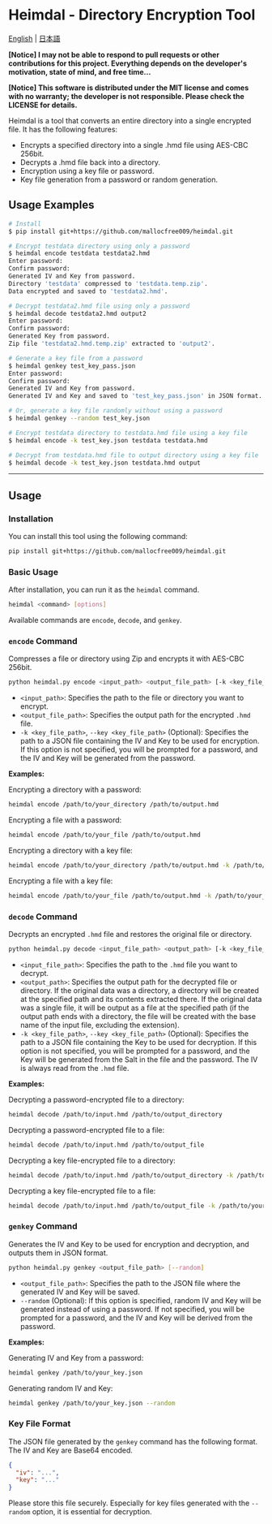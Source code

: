 # Heimdal - Directory Encryption Tool

[English](README.md) | [日本語](README_ja.md)

**[Notice] I may not be able to respond to pull requests or other contributions for this project. Everything depends on the developer's motivation, state of mind, and free time...**

**[Notice] This software is distributed under the MIT license and comes with no warranty; the developer is not responsible. Please check the LICENSE for details.**

Heimdal is a tool that converts an entire directory into a single encrypted file.
It has the following features:

- Encrypts a specified directory into a single .hmd file using AES-CBC 256bit.
- Decrypts a .hmd file back into a directory.
- Encryption using a key file or password.
- Key file generation from a password or random generation.

## Usage Examples

```sh
# Install
$ pip install git+https://github.com/mallocfree009/heimdal.git

# Encrypt testdata directory using only a password
$ heimdal encode testdata testdata2.hmd                  
Enter password: 
Confirm password:
Generated IV and Key from password.
Directory 'testdata' compressed to 'testdata.temp.zip'.
Data encrypted and saved to 'testdata2.hmd'.

# Decrypt testdata2.hmd file using only a password
$ heimdal decode testdata2.hmd output2   
Enter password: 
Confirm password:
Generated Key from password.
Zip file 'testdata2.hmd.temp.zip' extracted to 'output2'.

# Generate a key file from a password
$ heimdal genkey test_key_pass.json
Enter password: 
Confirm password:
Generated IV and Key from password.
Generated IV and Key and saved to 'test_key_pass.json' in JSON format.

# Or, generate a key file randomly without using a password
$ heimdal genkey --random test_key.json

# Encrypt testdata directory to testdata.hmd file using a key file
$ heimdal encode -k test_key.json testdata testdata.hmd 

# Decrypt from testdata.hmd file to output directory using a key file
$ heimdal decode -k test_key.json testdata.hmd output
```

---

## Usage

### Installation

You can install this tool using the following command:

```bash
pip install git+https://github.com/mallocfree009/heimdal.git
```

### Basic Usage

After installation, you can run it as the `heimdal` command.

```bash
heimdal <command> [options]
```

Available commands are `encode`, `decode`, and `genkey`.

### `encode` Command

Compresses a file or directory using Zip and encrypts it with AES-CBC 256bit.

```bash
python heimdal.py encode <input_path> <output_file_path> [-k <key_file_path>]
```

- `<input_path>`: Specifies the path to the file or directory you want to encrypt.
- `<output_file_path>`: Specifies the output path for the encrypted `.hmd` file.
- `-k <key_file_path>`, `--key <key_file_path>` (Optional): Specifies the path to a JSON file containing the IV and Key to be used for encryption. If this option is not specified, you will be prompted for a password, and the IV and Key will be generated from the password.

**Examples:**

Encrypting a directory with a password:
```bash
heimdal encode /path/to/your_directory /path/to/output.hmd
```

Encrypting a file with a password:
```bash
heimdal encode /path/to/your_file /path/to/output.hmd
```

Encrypting a directory with a key file:
```bash
heimdal encode /path/to/your_directory /path/to/output.hmd -k /path/to/your_key.json
```

Encrypting a file with a key file:
```bash
heimdal encode /path/to/your_file /path/to/output.hmd -k /path/to/your_key.json
```

### `decode` Command

Decrypts an encrypted `.hmd` file and restores the original file or directory.

```bash
python heimdal.py decode <input_file_path> <output_path> [-k <key_file_path>]
```

- `<input_file_path>`: Specifies the path to the `.hmd` file you want to decrypt.
- `<output_path>`: Specifies the output path for the decrypted file or directory. If the original data was a directory, a directory will be created at the specified path and its contents extracted there. If the original data was a single file, it will be output as a file at the specified path (if the output path ends with a directory, the file will be created with the base name of the input file, excluding the extension).
- `-k <key_file_path>`, `--key <key_file_path>` (Optional): Specifies the path to a JSON file containing the Key to be used for decryption. If this option is not specified, you will be prompted for a password, and the Key will be generated from the Salt in the file and the password. The IV is always read from the `.hmd` file.

**Examples:**

Decrypting a password-encrypted file to a directory:
```bash
heimdal decode /path/to/input.hmd /path/to/output_directory
```

Decrypting a password-encrypted file to a file:
```bash
heimdal decode /path/to/input.hmd /path/to/output_file
```

Decrypting a key file-encrypted file to a directory:
```bash
heimdal decode /path/to/input.hmd /path/to/output_directory -k /path/to/your_key.json
```

Decrypting a key file-encrypted file to a file:
```bash
heimdal decode /path/to/input.hmd /path/to/output_file -k /path/to/your_key.json
```

### `genkey` Command

Generates the IV and Key to be used for encryption and decryption, and outputs them in JSON format.

```bash
python heimdal.py genkey <output_file_path> [--random]
```

- `<output_file_path>`: Specifies the path to the JSON file where the generated IV and Key will be saved.
- `--random` (Optional): If this option is specified, random IV and Key will be generated instead of using a password. If not specified, you will be prompted for a password, and the IV and Key will be derived from the password.

**Examples:**

Generating IV and Key from a password:
```bash
heimdal genkey /path/to/your_key.json
```

Generating random IV and Key:
```bash
heimdal genkey /path/to/your_key.json --random
```

### Key File Format

The JSON file generated by the `genkey` command has the following format. The IV and Key are Base64 encoded.

```json
{
  "iv": "...",
  "key": "..."
}
```

Please store this file securely. Especially for key files generated with the `--random` option, it is essential for decryption.
```
